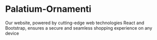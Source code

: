 # Palatium-Ornamenti
Our website, powered by cutting-edge web technologies React and Bootstrap, ensures a secure and seamless shopping experience on any device
